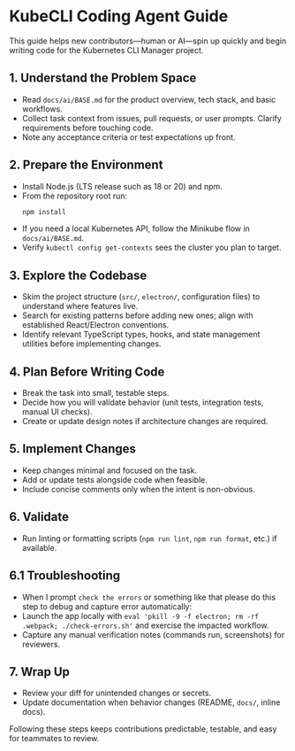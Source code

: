 # KubeCLI Coding Agent Guide

This guide helps new contributors―human or AI―spin up quickly and begin writing code for the Kubernetes CLI Manager project.

## 1. Understand the Problem Space

- Read `docs/ai/BASE.md` for the product overview, tech stack, and basic workflows.
- Collect task context from issues, pull requests, or user prompts. Clarify requirements before touching code.
- Note any acceptance criteria or test expectations up front.

## 2. Prepare the Environment

- Install Node.js (LTS release such as 18 or 20) and npm.
- From the repository root run:
  ```bash
  npm install
  ```
- If you need a local Kubernetes API, follow the Minikube flow in `docs/ai/BASE.md`.
- Verify `kubectl config get-contexts` sees the cluster you plan to target.

## 3. Explore the Codebase

- Skim the project structure (`src/`, `electron/`, configuration files) to understand where features live.
- Search for existing patterns before adding new ones; align with established React/Electron conventions.
- Identify relevant TypeScript types, hooks, and state management utilities before implementing changes.

## 4. Plan Before Writing Code

- Break the task into small, testable steps.
- Decide how you will validate behavior (unit tests, integration tests, manual UI checks).
- Create or update design notes if architecture changes are required.

## 5. Implement Changes

- Keep changes minimal and focused on the task.
- Add or update tests alongside code when feasible.
- Include concise comments only when the intent is non-obvious.

## 6. Validate

- Run linting or formatting scripts (`npm run lint`, `npm run format`, etc.) if available.

## 6.1 Troubleshooting

- When I prompt `check the errors` or something like that please do this step to debug and capture error automatically:
- Launch the app locally with `eval 'pkill -9 -f electron; rm -rf .webpack; ./check-errors.sh'` and exercise the impacted workflow.
- Capture any manual verification notes (commands run, screenshots) for reviewers.

## 7. Wrap Up

- Review your diff for unintended changes or secrets.
- Update documentation when behavior changes (README, `docs/`, inline docs).

Following these steps keeps contributions predictable, testable, and easy for teammates to review.
